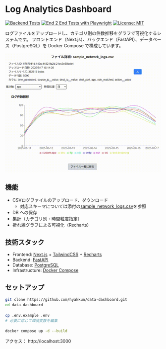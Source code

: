 # Log Analytics Dashboard

[![Backend Tests](https://github.com/hyakkun/data-dashboard/actions/workflows/backend-tests.yml/badge.svg)](https://github.com/hyakkun/data-dashboard/actions/workflows/backend-tests.yml)
[![End 2 End Tests with Playwright](https://github.com/hyakkun/data-dashboard/actions/workflows/e2e-tests.yml/badge.svg)](https://github.com/hyakkun/data-dashboard/actions/workflows/e2e-tests.yml)
[![License: MIT](https://img.shields.io/badge/License-MIT-yellow.svg)](/LICENSE)

ログファイルをアップロードし、カテゴリ別の件数推移をグラフで可視化するシステムです。
フロントエンド（Next.js）、バックエンド（FastAPI）、データベース（PostgreSQL）を Docker Compose で構成しています。

![アプリのデモ](demo.gif)

## 機能

* CSVログファイルのアップロード、ダウンロード
  * 対応スキーマについては添付の[sample_network_logs.csv](/sample_network_logs.csv)を参照
* DB への保存
* 集計（カテゴリ別・時間粒度指定）
* 折れ線グラフによる可視化（Recharts）

## 技術スタック

* Frontend: [Next.js](https://nextjs.org/) + [TailwindCSS](https://tailwindcss.com/) + [Recharts](https://recharts.org/)
* Backend: [FastAPI](https://fastapi.tiangolo.com/)
* Database: [PostgreSQL](https://www.postgresql.org/)
* Infrastructure: [Docker Compose](https://docs.docker.com/compose/)

## セットアップ

```bash
git clone https://github.com/hyakkun/data-dashboard.git
cd data-dashboard

cp .env.example .env
# 必要に応じて環境変数を編集

docker compose up -d --build
```

アクセス： http://localhost:3000